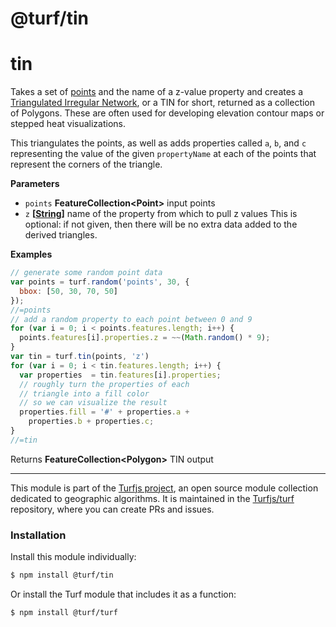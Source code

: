 # @turf/tin

# tin

Takes a set of [points](Point) and the name of a z-value property and
creates a [Triangulated Irregular Network](http://en.wikipedia.org/wiki/Triangulated_irregular_network),
or a TIN for short, returned as a collection of Polygons. These are often used
for developing elevation contour maps or stepped heat visualizations.

This triangulates the points, as well as adds properties called `a`, `b`,
and `c` representing the value of the given `propertyName` at each of
the points that represent the corners of the triangle.

**Parameters**

-   `points` **FeatureCollection&lt;Point>** input points
-   `z` **\[[String](https://developer.mozilla.org/en-US/docs/Web/JavaScript/Reference/Global_Objects/String)]** name of the property from which to pull z values
    This is optional: if not given, then there will be no extra data added to the derived triangles.

**Examples**

```javascript
// generate some random point data
var points = turf.random('points', 30, {
  bbox: [50, 30, 70, 50]
});
//=points
// add a random property to each point between 0 and 9
for (var i = 0; i < points.features.length; i++) {
  points.features[i].properties.z = ~~(Math.random() * 9);
}
var tin = turf.tin(points, 'z')
for (var i = 0; i < tin.features.length; i++) {
  var properties  = tin.features[i].properties;
  // roughly turn the properties of each
  // triangle into a fill color
  // so we can visualize the result
  properties.fill = '#' + properties.a +
    properties.b + properties.c;
}
//=tin
```

Returns **FeatureCollection&lt;Polygon>** TIN output

---

This module is part of the [Turfjs project](http://turfjs.org/), an open source
module collection dedicated to geographic algorithms. It is maintained in the
[Turfjs/turf](https://github.com/Turfjs/turf) repository, where you can create
PRs and issues.

### Installation

Install this module individually:

```sh
$ npm install @turf/tin
```

Or install the Turf module that includes it as a function:

```sh
$ npm install @turf/turf
```
